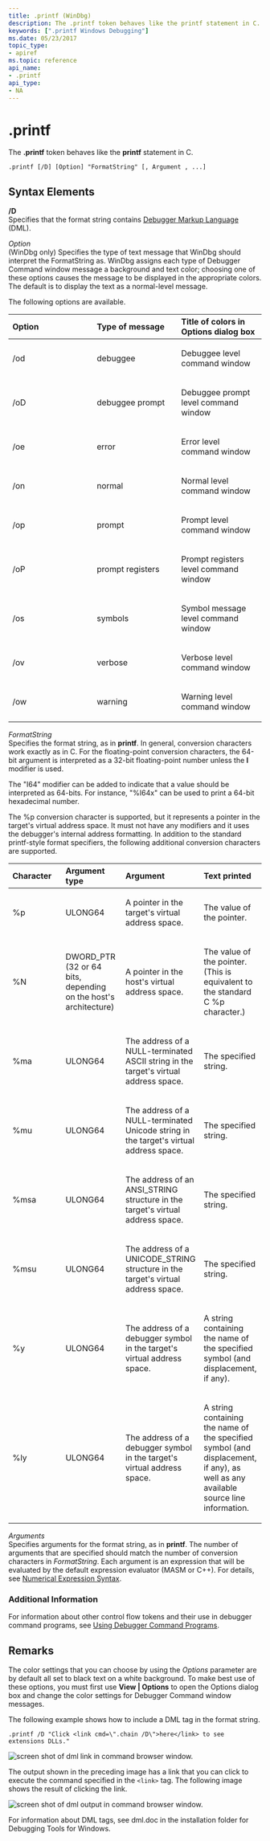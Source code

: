 ```yaml
---
title: .printf (WinDbg)
description: The .printf token behaves like the printf statement in C.
keywords: [".printf Windows Debugging"]
ms.date: 05/23/2017
topic_type:
- apiref
ms.topic: reference
api_name:
- .printf
api_type:
- NA
---
```


# .printf


The **.printf** token behaves like the **printf** statement in C.

```dbgcmd
.printf [/D] [Option] "FormatString" [, Argument , ...] 
```

## <span id="Syntax_Elements"></span><span id="syntax_elements"></span><span id="SYNTAX_ELEMENTS"></span>Syntax Elements


<span id="_D"></span><span id="_d"></span>**/D**  
Specifies that the format string contains [Debugger Markup Language](debugger-markup-language-commands.md) (DML).

<span id="_______Option______"></span><span id="_______option______"></span><span id="_______OPTION______"></span> *Option*   
(WinDbg only) Specifies the type of text message that WinDbg should interpret the FormatString as. WinDbg assigns each type of Debugger Command window message a background and text color; choosing one of these options causes the message to be displayed in the appropriate colors. The default is to display the text as a normal-level message.

The following options are available.

<table>
<colgroup>
<col width="33%" />
<col width="33%" />
<col width="33%" />
</colgroup>
<thead>
<tr class="header">
<th align="left">Option</th>
<th align="left">Type of message</th>
<th align="left">Title of colors in Options dialog box</th>
</tr>
</thead>
<tbody>
<tr class="odd">
<td align="left"><p>/od</p></td>
<td align="left"><p>debuggee</p></td>
<td align="left"><p>Debuggee level command window</p></td>
</tr>
<tr class="even">
<td align="left"><p>/oD</p></td>
<td align="left"><p>debuggee prompt</p></td>
<td align="left"><p>Debuggee prompt level command window</p></td>
</tr>
<tr class="odd">
<td align="left"><p>/oe</p></td>
<td align="left"><p>error</p></td>
<td align="left"><p>Error level command window</p></td>
</tr>
<tr class="even">
<td align="left"><p>/on</p></td>
<td align="left"><p>normal</p></td>
<td align="left"><p>Normal level command window</p></td>
</tr>
<tr class="odd">
<td align="left"><p>/op</p></td>
<td align="left"><p>prompt</p></td>
<td align="left"><p>Prompt level command window</p></td>
</tr>
<tr class="even">
<td align="left"><p>/oP</p></td>
<td align="left"><p>prompt registers</p></td>
<td align="left"><p>Prompt registers level command window</p></td>
</tr>
<tr class="odd">
<td align="left"><p>/os</p></td>
<td align="left"><p>symbols</p></td>
<td align="left"><p>Symbol message level command window</p></td>
</tr>
<tr class="even">
<td align="left"><p>/ov</p></td>
<td align="left"><p>verbose</p></td>
<td align="left"><p>Verbose level command window</p></td>
</tr>
<tr class="odd">
<td align="left"><p>/ow</p></td>
<td align="left"><p>warning</p></td>
<td align="left"><p>Warning level command window</p></td>
</tr>
</tbody>
</table>

 

<span id="_______FormatString______"></span><span id="_______formatstring______"></span><span id="_______FORMATSTRING______"></span> *FormatString*   
Specifies the format string, as in **printf**. In general, conversion characters work exactly as in C. For the floating-point conversion characters, the 64-bit argument is interpreted as a 32-bit floating-point number unless the **l** modifier is used.

The "I64" modifier can be added to indicate that a value should be interpreted as 64-bits. For instance, "%I64x" can be used to print a 64-bit hexadecimal number.

The %p conversion character is supported, but it represents a pointer in the target's virtual address space. It must not have any modifiers and it uses the debugger's internal address formatting. In addition to the standard printf-style format specifiers, the following additional conversion characters are supported.

<table>
<colgroup>
<col width="25%" />
<col width="25%" />
<col width="25%" />
<col width="25%" />
</colgroup>
<thead>
<tr class="header">
<th align="left">Character</th>
<th align="left">Argument type</th>
<th align="left">Argument</th>
<th align="left">Text printed</th>
</tr>
</thead>
<tbody>
<tr class="odd">
<td align="left"><p>%p</p></td>
<td align="left"><p>ULONG64</p></td>
<td align="left"><p>A pointer in the target's virtual address space.</p></td>
<td align="left"><p>The value of the pointer.</p></td>
</tr>
<tr class="even">
<td align="left"><p>%N</p></td>
<td align="left"><p>DWORD_PTR (32 or 64 bits, depending on the host's architecture)</p></td>
<td align="left"><p>A pointer in the host's virtual address space.</p></td>
<td align="left"><p>The value of the pointer. (This is equivalent to the standard C %p character.)</p></td>
</tr>
<tr class="odd">
<td align="left"><p>%ma</p></td>
<td align="left"><p>ULONG64</p></td>
<td align="left"><p>The address of a NULL-terminated ASCII string in the target's virtual address space.</p></td>
<td align="left"><p>The specified string.</p></td>
</tr>
<tr class="even">
<td align="left"><p>%mu</p></td>
<td align="left"><p>ULONG64</p></td>
<td align="left"><p>The address of a NULL-terminated Unicode string in the target's virtual address space.</p></td>
<td align="left"><p>The specified string.</p></td>
</tr>
<tr class="odd">
<td align="left"><p>%msa</p></td>
<td align="left"><p>ULONG64</p></td>
<td align="left"><p>The address of an ANSI_STRING structure in the target's virtual address space.</p></td>
<td align="left"><p>The specified string.</p></td>
</tr>
<tr class="even">
<td align="left"><p>%msu</p></td>
<td align="left"><p>ULONG64</p></td>
<td align="left"><p>The address of a UNICODE_STRING structure in the target's virtual address space.</p></td>
<td align="left"><p>The specified string.</p></td>
</tr>
<tr class="even">
<td align="left"><p>%y</p></td>
<td align="left"><p>ULONG64</p></td>
<td align="left"><p>The address of a debugger symbol in the target's virtual address space.</p></td>
<td align="left"><p>A string containing the name of the specified symbol (and displacement, if any).</p></td>
</tr>
<tr class="odd">
<td align="left"><p>%ly</p></td>
<td align="left"><p>ULONG64</p></td>
<td align="left"><p>The address of a debugger symbol in the target's virtual address space.</p></td>
<td align="left"><p>A string containing the name of the specified symbol (and displacement, if any), as well as any available source line information.</p></td>
</tr>
</tbody>
</table>

 

<span id="_______Arguments______"></span><span id="_______arguments______"></span><span id="_______ARGUMENTS______"></span> *Arguments*   
Specifies arguments for the format string, as in **printf**. The number of arguments that are specified should match the number of conversion characters in *FormatString*. Each argument is an expression that will be evaluated by the default expression evaluator (MASM or C++). For details, see [Numerical Expression Syntax](numerical-expression-syntax.md).

### <span id="Additional_Information"></span><span id="additional_information"></span><span id="ADDITIONAL_INFORMATION"></span>Additional Information

For information about other control flow tokens and their use in debugger command programs, see [Using Debugger Command Programs](using-debugger-command-programs.md).

## Remarks

The color settings that you can choose by using the *Options* parameter are by default all set to black text on a white background. To make best use of these options, you must first use **View | Options** to open the Options dialog box and change the color settings for Debugger Command window messages.

The following example shows how to include a DML tag in the format string.

```dbgcmd
.printf /D "Click <link cmd=\".chain /D\">here</link> to see extensions DLLs."
```

![screen shot of dml link in command browser window.](images/printf01.png)

The output shown in the preceding image has a link that you can click to execute the command specified in the `<link>` tag. The following image shows the result of clicking the link.

![screen shot of dml output in command browser window.](images/printf02.png)

For information about DML tags, see dml.doc in the installation folder for Debugging Tools for Windows.

 

 






